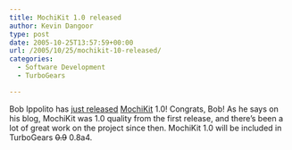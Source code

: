 ```yaml
---
title: MochiKit 1.0 released
author: Kevin Dangoor
type: post
date: 2005-10-25T13:57:59+00:00
url: /2005/10/25/mochikit-10-released/
categories:
  - Software Development
  - TurboGears

---
```

Bob Ippolito has [just released][1] [MochiKit][2] 1.0! Congrats, Bob! As he says on his blog, MochiKit was 1.0 quality from the first release, and there&#8217;s been a lot of great work on the project since then. MochiKit 1.0 will be included in TurboGears <strike>0.9</strike> 0.8a4.

 [1]: http://bob.pythonmac.org/archives/2005/10/24/mochikit-10/
 [2]: http://www.mochikit.com